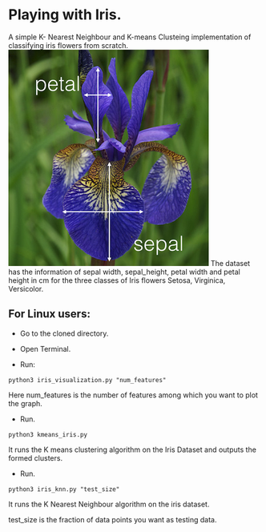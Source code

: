 # Playing with Iris.
A simple K- Nearest Neighbour and K-means Clusteing  implementation of classifying iris flowers from scratch.
![alt Description](https://github.com/kbhartiya/Playing-with-Iris/blob/master/iris_petal_sepal.png) The dataset has the information of sepal width, sepal_height, petal width and petal height in cm for the three classes of Iris flowers Setosa, Virginica, Versicolor.

## For Linux users:
- Go to the cloned directory.

- Open Terminal.

- Run:

```
python3 iris_visualization.py "num_features"
```

Here num_features is the number of features among which you want to plot the graph.
	
- Run. 

```
python3 kmeans_iris.py
```
It runs the K means clustering algorithm on the Iris Dataset and outputs the formed clusters.
	
- Run. 

```
python3 iris_knn.py "test_size"
```

It runs the K Nearest Neighbour algorithm on the iris dataset.

test_size is the fraction of data points you want as testing data.
